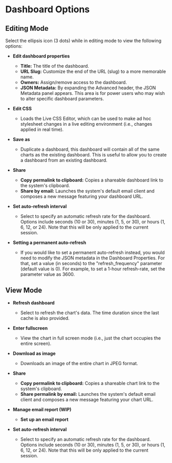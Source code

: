 # Dashboard Options

## Editing Mode

Select the ellipsis icon (3 dots) while in editing mode to view the following options:

- **Edit dashboard properties**
  - **Title:** The title of the dashboard.
  - **URL Slug:** Customize the end of the URL (slug) to a more memorable name.
  - **Owners:** Assign/remove access to the dashboard.
  - **JSON Metadata:** By expanding the Advanced header, the JSON Metadata panel appears. This area is for power users who may wish to alter specific dashboard parameters.

- **Edit CSS**
  - Loads the Live CSS Editor, which can be used to make ad hoc stylesheet changes in a live editing environment (i.e., changes applied in real time).

- **Save as**
  - Duplicate a dashboard, this dashboard will contain all of the same charts as the existing dashboard. This is useful to allow you to create a dashboard from an existing dashboard.

- **Share**
  - **Copy permalink to clipboard:** Copies a shareable dashboard link to the system's clipboard.
  - **Share by email:** Launches the system's default email client and composes a new message featuring your dashboard URL.
    
- **Set auto-refresh interval**
  - Select to specify an automatic refresh rate for the dashboard. Options include seconds (10 or 30), minutes (1, 5, or 30), or hours (1, 6, 12, or 24). Note that this will be only applied to the current session.

- **Setting a permanent auto-refresh**
   - If you would like to set a permanent auto-refresh instead, you would need to modify the JSON metadata in the Dashboard Properties. For that, set a value (in seconds) to the "refresh_frequency" parameter (default value is 0). For example, to set a 1-hour refresh-rate, set the parameter value as 3600.

## View Mode

- **Refresh dashboard**
  - Select to refresh the chart's data. The time duration since the last cache is also provided.

- **Enter fullscreen**
  - View the chart in full screen mode (i.e., just the chart occupies the entire screen).

- **Download as image**
  - Downloads an image of the entire chart in JPEG format.

- **Share**
  - **Copy permalink to clipboard:** Copies a shareable chart link to the system's clipboard.
  - **Share permalink by email:** Launches the system's default email client and composes a new message featuring your chart URL.

- **Manage email report (WIP)**
  - **Set up an email report**

- **Set auto-refresh interval**
  - Select to specify an automatic refresh rate for the dashboard. Options include seconds (10 or 30), minutes (1, 5, or 30), or hours (1, 6, 12, or 24). Note that this will be only applied to the current session.
